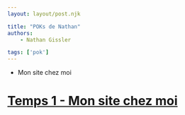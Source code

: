 ```yaml
---
layout: layout/post.njk

title: "POKs de Nathan"
authors:
    - Nathan Gissler

tags: ['pok']
---
```


<!-- début résumé -->

- Mon site chez moi

<!-- fin résumé -->

# [Temps 1 - Mon site chez moi](../un-site-chez-moi/NG-LB)